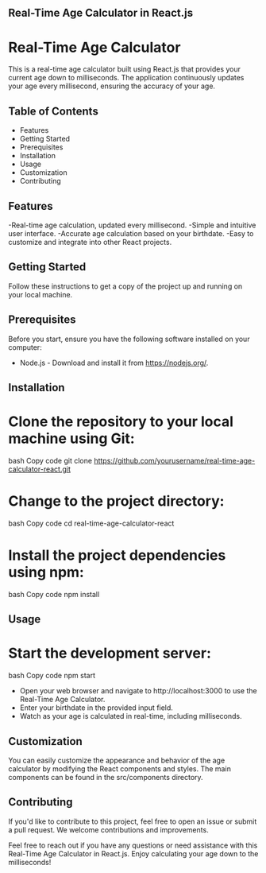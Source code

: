 ## Real-Time Age Calculator in React.js
# Real-Time Age Calculator

This is a real-time age calculator built using React.js that provides your current age down to milliseconds. The application continuously updates your age every millisecond, ensuring the accuracy of your age.

## Table of Contents
- Features
- Getting Started
- Prerequisites
- Installation
- Usage
- Customization
- Contributing
  
## Features
-Real-time age calculation, updated every millisecond.
-Simple and intuitive user interface.
-Accurate age calculation based on your birthdate.
-Easy to customize and integrate into other React projects.

## Getting Started
Follow these instructions to get a copy of the project up and running on your local machine.

## Prerequisites
Before you start, ensure you have the following software installed on your computer:
- Node.js - Download and install it from https://nodejs.org/.

## Installation
# Clone the repository to your local machine using Git:
bash
Copy code
git clone https://github.com/yourusername/real-time-age-calculator-react.git

# Change to the project directory:
bash
Copy code
cd real-time-age-calculator-react

# Install the project dependencies using npm:
bash
Copy code
npm install

## Usage

# Start the development server:

bash
Copy code
npm start

- Open your web browser and navigate to http://localhost:3000 to use the Real-Time Age Calculator.
- Enter your birthdate in the provided input field.
- Watch as your age is calculated in real-time, including milliseconds.

## Customization
You can easily customize the appearance and behavior of the age calculator by modifying the React components and styles. The main components can be found in the src/components directory.

## Contributing
If you'd like to contribute to this project, feel free to open an issue or submit a pull request. We welcome contributions and improvements.

Feel free to reach out if you have any questions or need assistance with this Real-Time Age Calculator in React.js. Enjoy calculating your age down to the milliseconds!
